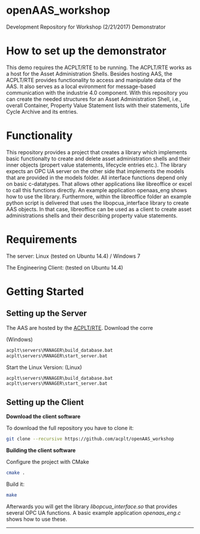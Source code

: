 # openAAS_workshop
Development Repository for Workshop (2/21/2017) Demonstrator


# How to set up the demonstrator
This demo requires the ACPLT/RTE to be running. The ACPLT/RTE works as a host for the Asset Administration Shells. Besides hosting AAS, the ACPLT/RTE provides functionality to access and manipulate data of the AAS. It also serves as a local evironment for message-based communication with the industrie 4.0 component.
With this repository you can create the needed structures for an Asset Administration Shell, i.e., overall Container, Property Value Statement lists with their statements, Life Cycle Archive and its entries.

# Functionality
This repository provides a project that creates a library which implements basic functionalty to create and delete asset administration shells and their inner objects (propert value statements, lifecycle entries etc.). The library expects an OPC UA server on the other side that implements the models that are provided in the models folder. 
All interface functions depend only on basic c-datatypes. That allows other applications like libreoffice or excel to call this functions directly.
An example application openaas_eng shows how to use the library. Furthermore, within the libreoffice folder an example python script is delivered that uses the libopcua_interface library to create AAS objects. In that case, libreoffice can be used as a client to create asset administrations shells and their describing property value statements.


# Requirements
The server: Linux (tested on Ubuntu 14.4) / Windows 7 

The Engineering Client: (tested on Ubuntu 14.4) 

# Getting Started
## Setting up the Server
The AAS are hosted by the [ACPLT/RTE](http://acplt.github.io/rte-www/releases/). Download the corre

(Windows)
```sh
acplt\servers\MANAGER\build_database.bat
acplt\servers\MANAGER\start_server.bat
```
Start the Linux Version:
(Linux)
```sh
acplt\servers\MANAGER\build_database.bat
acplt\servers\MANAGER\start_server.bat
```

## Setting up the Client
**Download the client software**

To download the full repository you have to clone it:
```sh
git clone --recursive https://github.com/acplt/openAAS_workshop
```
**Building the client software**

Configure the project with CMake
```sh
cmake .
```
Build it:
```sh
make
```
Afterwards you will get the library *libopcua_interface.so* that provides several OPC UA functions. A basic example application *openaas_eng.c* shows how to use these.

** **









